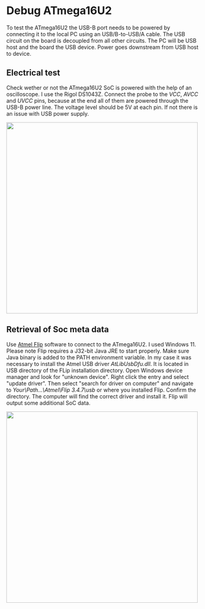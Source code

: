 # Debug ATmega16U2
To test the ATmega16U2 the USB-B port needs to be powered by connecting it to the local PC using an USB/B-to-USB/A cable. The USB circuit on the board is decoupled from all other circuits. The PC will be USB host and the board the USB device. Power goes downstream from USB host to device.
## Electrical test
Check wether or not the ATmega16U2 SoC is powered with the help of an oscilloscope. I use the Rigol DS1043Z. Connect the probe to the *VCC*, *AVCC* and *UVCC* pins, because at the end all of them are powered through the USB-B power line. The voltage level should be 5V at each pin. If not there is an issue with USB power supply.

<a href="url"><img src="https://github.com/paulhaufe/farmduino-pcb-howto/blob/main/guides/atmega16u2.png" width="500">
</a>

## Retrieval of Soc meta data
Use [Atmel Flip](https://www.microchip.com/en-us/development-tool/flip) software to connect to the ATmega16U2. I used Windows 11. Please note Flip requires a J32-bit Java JRE to start properly. Make sure Java binary is added to the PATH environment variable. 
In my case it was necessary to install the Atmel USB driver *AtLibUsbDfu.dll*. It is located in USB directory of the FLip installation directory. Open Windows device manager and look for "unknown device". Right click the entry and select "update driver". Then select "search for driver on computer" and
navigate to *Your\Path\...\Atmel\Flip 3.4.7\usb* or where you installed Flip. Confirm the directory. The computer will find the correct driver and install it. Flip will output some additional SoC data.

<a href="url"><img src="https://github.com/paulhaufe/farmduino-pcb-howto/blob/main/guides/flip.png" width="500">
</a>